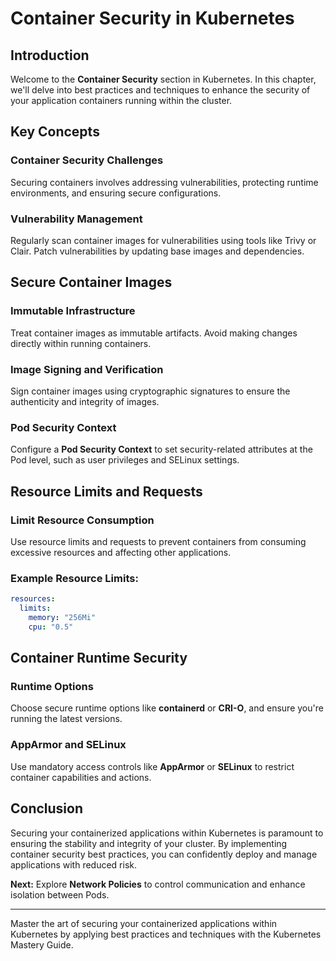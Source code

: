 # Container Security in Kubernetes

## Introduction

Welcome to the **Container Security** section in Kubernetes. In this chapter, we'll delve into best practices and techniques to enhance the security of your application containers running within the cluster.

## Key Concepts

### Container Security Challenges

Securing containers involves addressing vulnerabilities, protecting runtime environments, and ensuring secure configurations.

### Vulnerability Management

Regularly scan container images for vulnerabilities using tools like Trivy or Clair. Patch vulnerabilities by updating base images and dependencies.

## Secure Container Images

### Immutable Infrastructure

Treat container images as immutable artifacts. Avoid making changes directly within running containers.

### Image Signing and Verification

Sign container images using cryptographic signatures to ensure the authenticity and integrity of images.

### Pod Security Context

Configure a **Pod Security Context** to set security-related attributes at the Pod level, such as user privileges and SELinux settings.

## Resource Limits and Requests

### Limit Resource Consumption

Use resource limits and requests to prevent containers from consuming excessive resources and affecting other applications.

### Example Resource Limits:

```yaml
resources:
  limits:
    memory: "256Mi"
    cpu: "0.5"
```

## Container Runtime Security

### Runtime Options

Choose secure runtime options like **containerd** or **CRI-O**, and ensure you're running the latest versions.

### AppArmor and SELinux

Use mandatory access controls like **AppArmor** or **SELinux** to restrict container capabilities and actions.

## Conclusion

Securing your containerized applications within Kubernetes is paramount to ensuring the stability and integrity of your cluster. By implementing container security best practices, you can confidently deploy and manage applications with reduced risk.

**Next:** Explore **Network Policies** to control communication and enhance isolation between Pods.

---

Master the art of securing your containerized applications within Kubernetes by applying best practices and techniques with the Kubernetes Mastery Guide.
